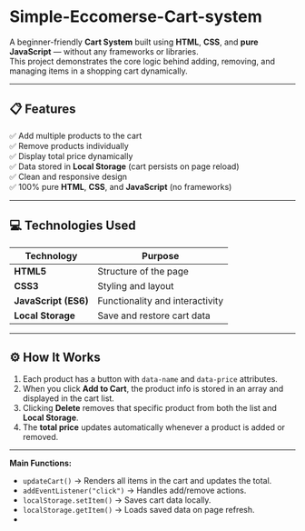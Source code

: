 # Simple-Eccomerse-Cart-system

A beginner-friendly **Cart System** built using **HTML**, **CSS**, and **pure JavaScript** — without any frameworks or libraries.  
This project demonstrates the core logic behind adding, removing, and managing items in a shopping cart dynamically.

---

## 📋 Features

✅ Add multiple products to the cart  
✅ Remove products individually  
✅ Display total price dynamically  
✅ Data stored in **Local Storage** (cart persists on page reload)  
✅ Clean and responsive design  
✅ 100% pure **HTML**, **CSS**, and **JavaScript** (no frameworks)

---

## 💻 Technologies Used

| Technology | Purpose |
|-------------|----------|
| **HTML5** | Structure of the page |
| **CSS3** | Styling and layout |
| **JavaScript (ES6)** | Functionality and interactivity |
| **Local Storage** | Save and restore cart data |

---

## ⚙️ How It Works

1. Each product has a button with `data-name` and `data-price` attributes.  
2. When you click **Add to Cart**, the product info is stored in an array and displayed in the cart list.  
3. Clicking **Delete** removes that specific product from both the list and **Local Storage**.  
4. The **total price** updates automatically whenever a product is added or removed.  

---

**Main Functions:**

- `updateCart()` → Renders all items in the cart and updates the total.  
- `addEventListener("click")` → Handles add/remove actions.  
- `localStorage.setItem()` → Saves cart data locally.  
- `localStorage.getItem()` → Loads saved data on page refresh.
- 
